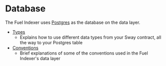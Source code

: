 # Database

The Fuel Indexer uses [Postgres](https://github.com/docker-library/postgres/blob/2f6878ca854713264ebb27c1ba8530c884bcbca5/14/bullseye/Dockerfile) as the database on the data layer.

- [Types](./types.md)
  - Explains how to use different data types from your Sway contract, all the way to your Postgres table
- [Conventions](./conventions.md)
  - Brief explanations of some of the conventions used in the Fuel Indexer's data layer
  